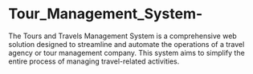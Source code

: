 # Tour_Management_System-
The Tours and Travels Management System is a comprehensive web solution designed to streamline and automate the operations of a travel agency or tour management company. This system aims to simplify the entire process of managing travel-related activities.
